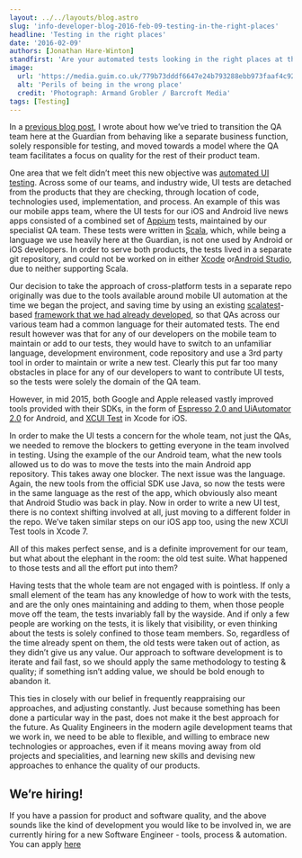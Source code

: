 ```yaml
---
layout: ../../layouts/blog.astro
slug: 'info-developer-blog-2016-feb-09-testing-in-the-right-places'
headline: 'Testing in the right places'
date: '2016-02-09'
authors: [Jonathan Hare-Winton]
standfirst: 'Are your automated tests looking in the right places at the right times? Are they even adding value?'
image:
  url: 'https://media.guim.co.uk/779b73dddf6647e24b793288ebb973faaf4c92f8/0_0_4134_2482/4134.jpg'
  alt: 'Perils of being in the wrong place'
  credit: 'Photograph: Armand Grobler / Barcroft Media'
tags: [Testing]
---
```


In a [previous blog post](https://www.theguardian.com/info/developer-blog/2015/nov/02/the-software-testing-identity-crisis), I wrote about how we’ve tried to transition the QA team here at the Guardian from behaving like a separate business function, solely responsible for testing, and moved towards a model where the QA team facilitates a focus on quality for the rest of their product team.

One area that we felt didn’t meet this new objective was [automated UI testing](https://en.wikipedia.org/wiki/Test_automation). Across some of our teams, and industry wide, UI tests are detached from the products that they are checking, through location of code, technologies used, implementation, and process. An example of this was our mobile apps team, where the UI tests for our iOS and Android live news apps consisted of a combined set of [Appium](http://appium.io/) tests, maintained by our specialist QA team. These tests were written in [Scala](http://www.scala-lang.org/), which, while being a language we use heavily here at the Guardian, is not one used by Android or iOS developers. In order to serve both products, the tests lived in a separate git repository, and could not be worked on in either [Xcode](https://developer.apple.com/xcode/) or[Android Studio](http://developer.android.com/tools/studio/index.html), due to neither supporting Scala.

Our decision to take the approach of cross-platform tests in a separate repo originally was due to the tools available around mobile UI automation at the time we began the project, and saving time by using an existing [scalatest](http://www.scalatest.org/)\-based [framework that we had already developed](https://github.com/guardian/scala-automation), so that QAs across our various team had a common language for their automated tests. The end result however was that for any of our developers on the mobile team to maintain or add to our tests, they would have to switch to an unfamiliar language, development environment, code repository and use a 3rd party tool in order to maintain or write a new test. Clearly this put far too many obstacles in place for any of our developers to want to contribute UI tests, so the tests were solely the domain of the QA team.

However, in mid 2015, both Google and Apple released vastly improved tools provided with their SDKs, in the form of [Espresso 2.0 and UiAutomator 2.0](http://developer.android.com/tools/testing-support-library/index.html) for Android, and [XCUI Test](https://developer.apple.com/videos/play/wwdc2015-406/) in Xcode for iOS.

In order to make the UI tests a concern for the whole team, not just the QAs, we needed to remove the blockers to getting everyone in the team involved in testing. Using the example of the our Android team, what the new tools allowed us to do was to move the tests into the main Android app repository. This takes away one blocker. The next issue was the language. Again, the new tools from the official SDK use Java, so now the tests were in the same language as the rest of the app, which obviously also meant that Android Studio was back in play. Now in order to write a new UI test, there is no context shifting involved at all, just moving to a different folder in the repo. We’ve taken similar steps on our iOS app too, using the new XCUI Test tools in Xcode 7.

All of this makes perfect sense, and is a definite improvement for our team, but what about the elephant in the room: the old test suite. What happened to those tests and all the effort put into them?

Having tests that the whole team are not engaged with is pointless. If only a small element of the team has any knowledge of how to work with the tests, and are the only ones maintaining and adding to them, when those people move off the team, the tests invariably fall by the wayside. And if only a few people are working on the tests, it is likely that visibility, or even thinking about the tests is solely confined to those team members. So, regardless of the time already spent on them, the old tests were taken out of action, as they didn’t give us any value. Our approach to software development is to iterate and fail fast, so we should apply the same methodology to testing & quality; if something isn’t adding value, we should be bold enough to abandon it.

This ties in closely with our belief in frequently reappraising our approaches, and adjusting constantly. Just because something has been done a particular way in the past, does not make it the best approach for the future. As Quality Engineers in the modern agile development teams that we work in, we need to be able to flexible, and willing to embrace new technologies or approaches, even if it means moving away from old projects and specialities, and learning new skills and devising new approaches to enhance the quality of our products.

We’re hiring!
-------------

If you have a passion for product and software quality, and the above sounds like the kind of development you would like to be involved in, we are currently hiring for a new Software Engineer - tools, process & automation. You can apply [here](https://gnm.taleo.net/careersection/ex/jobdetail.ftl?job=KIN0000N1)
